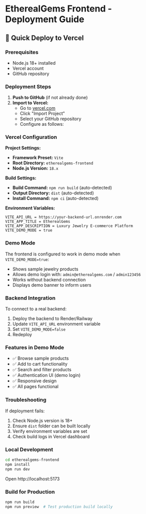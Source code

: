 # EtherealGems Frontend - Deployment Guide

## 🚀 Quick Deploy to Vercel

### Prerequisites
- Node.js 18+ installed
- Vercel account
- GitHub repository

### Deployment Steps

1. **Push to GitHub** (if not already done)
2. **Import to Vercel:**
   - Go to [vercel.com](https://vercel.com)
   - Click "Import Project"
   - Select your GitHub repository
   - Configure as follows:

### Vercel Configuration

**Project Settings:**
- **Framework Preset:** `Vite`
- **Root Directory:** `etherealgems-frontend`
- **Node.js Version:** `18.x`

**Build Settings:**
- **Build Command:** `npm run build` (auto-detected)
- **Output Directory:** `dist` (auto-detected)
- **Install Command:** `npm ci` (auto-detected)

**Environment Variables:**
```
VITE_API_URL = https://your-backend-url.onrender.com
VITE_APP_TITLE = EtherealGems
VITE_APP_DESCRIPTION = Luxury Jewelry E-commerce Platform
VITE_DEMO_MODE = true
```

### Demo Mode

The frontend is configured to work in demo mode when `VITE_DEMO_MODE=true`:
- Shows sample jewelry products
- Allows demo login with: `admin@etherealgems.com` / `admin123456`
- Works without backend connection
- Displays demo banner to inform users

### Backend Integration

To connect to a real backend:
1. Deploy the backend to Render/Railway
2. Update `VITE_API_URL` environment variable
3. Set `VITE_DEMO_MODE=false`
4. Redeploy

### Features in Demo Mode
- ✅ Browse sample products
- ✅ Add to cart functionality
- ✅ Search and filter products
- ✅ Authentication UI (demo login)
- ✅ Responsive design
- ✅ All pages functional

### Troubleshooting

If deployment fails:
1. Check Node.js version is 18+
2. Ensure `dist` folder can be built locally
3. Verify environment variables are set
4. Check build logs in Vercel dashboard

### Local Development

```bash
cd etherealgems-frontend
npm install
npm run dev
```

Open http://localhost:5173

### Build for Production

```bash
npm run build
npm run preview  # Test production build locally
```
